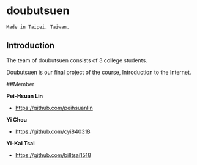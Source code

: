 # doubutsuen
`Made in Taipei, Taiwan.`
## Introduction

The team of doubutsuen consists of 3 college students.

Doubutsuen is our final project of the course, Introduction to the Internet.

##Member

**Pei-Hsuan Lin**
- <https://github.com/peihsuanlin>

**Yi Chou**
- <https://github.com/cyi840318>

**Yi-Kai Tsai**
- <https://github.com/billtsai1518>
